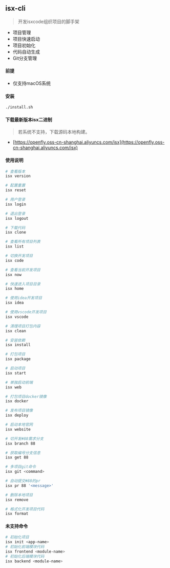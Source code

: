 ## isx-cli

> 开发isxcode组织项目的脚手架

- 项目管理
- 项目快速启动
- 项目初始化
- 代码自动生成
- Git分支管理

#### 前提

- 仅支持macOS系统

#### 安装

```bash
./install.sh
```

#### 下载最新版本isx二进制

> 若系统不支持，下载源码本地构建。

- [https://openfly.oss-cn-shanghai.aliyuncs.com/isx](https://openfly.oss-cn-shanghai.aliyuncs.com/isx)

#### 使用说明

```bash
# 查看版本
isx version

# 配置重置
isx reset

# 用户登录
isx login

# 退出登录
isx logout

# 下载代码
isx clone

# 查看所有项目列表
isx list

# 切换开发项目
isx code

# 查看当前开发项目
isx now

# 快速进入项目目录
isx home

# 使用idea开发项目
isx idea 

# 使用vscode开发项目
isx vscode

# 清理项目打包内容
isx clean

# 安装依赖
isx install

# 打包项目
isx package

# 启动项目
isx start 

# 单独启动前端
isx web

# 打包项目docker镜像
isx docker 

# 发布项目镜像
isx deploy 

# 启动本地官网
isx website

# 切开发#88需求分支
isx branch 88

# 获取编号分支信息
isx get 88

# 多项目git命令
isx git <command>

# 自动提交#88的pr
isx pr 88 '<message>'

# 删除本地项目
isx remove

# 格式化开发项目代码
isx format
```

#### 未支持命令

```bash
# 初始化项目
isx init <app-name>
# 初始化前端模块代码
isx frontend <module-name>
# 初始化后端模块代码
isx backend <module-name>
```
